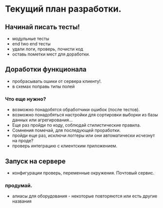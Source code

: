 
# Текущий план разработки.


## Начинай писать тесты!
* модульные тесты
* end two end тесты
* удали логи, проверь, почисти код
* оставь пометки мест для доработки.


## Доработки функционала
* пробрасывать ошики от сервера клиенту!.
* в схемах поправь типы полей



### Что еще нужно?
* возможно понадобятся обработчики ошибок (после тестов).
* возможно понадобяться настройки для сортировки выборки из базы данных или агрегирования...
* Еще раз пройди по коду, соблюдай стилистические правила.
* Сомнения помечай, для последующей проработки.
* пройди еще раз, исключи логгеры или они автоматически исчезнут на проде?
* проверь интеграцию с клиентским приложением.



## Запуск на сервере
* конфигурации проверь, переменные окружения. Почтовый сервис. 





### продумай.
* алиасы для оборудования - некоторые повторяются или есть другие названия